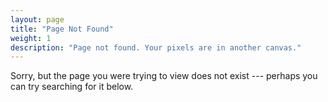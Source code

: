 ```yaml
---
layout: page
title: "Page Not Found"
weight: 1
description: "Page not found. Your pixels are in another canvas."
---  
```


Sorry, but the page you were trying to view does not exist --- perhaps you can try searching for it below.
